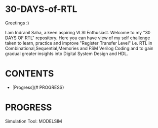 # 30-DAYS-of-RTL

Greetings :)

I am Indranil Saha, a keen aspiring VLSI Enthusiast.
Welcome to my "30 DAYS OF RTL" repository. Here you can have view of my self challenge taken to learn, practice and improve "Register Transfer Level" i.e. RTL in Combinational,Sequential,Memories and FSM Verilog Coding and to gain gradual greater insights into Digital System Design and HDL.

# CONTENTS
* [Progress](# PROGRESS)


# PROGRESS
Simulation Tool: MODELSIM
